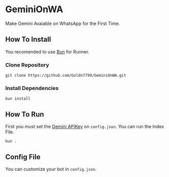 # GeminiOnWA
Make Gemini Avaiable on WhatsApp for the First Time.

## How To Install
You recomended to use [Bun](https://bun.sh) for Runner.
### Clone Repository
```
git clone https://github.com/Goldn7799/GeminiOnWA.git
```
### Install Dependencies
```
bun install
```

## How To Run
First you must set the [Gemini APIKey](https://aistudio.google.com/apikey) on ```config.json```.
You can run the Index File.
```
bun .
```

## Config File
You can customize your bot in ```config.json```.